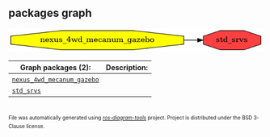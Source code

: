 <!--
File was automatically generated using 'ros-diagram-tools' project.
Project is distributed under the BSD 3-Clause license.
-->

## packages graph

[![std_srvs](std_srvs.png "std_srvs")](std_srvs.png)

| Graph packages (2): | Description: |
| ----------------------------------- | ------------ |
| [`nexus_4wd_mecanum_gazebo`](nexus_4wd_mecanum_gazebo.html) |  |
| [`std_srvs`](std_srvs.html) |  |


</br>
<font size="1">
File was automatically generated using <a href="https://github.com/anetczuk/ros-diagram-tools"><i>ros-diagram-tools</i></a> project.
Project is distributed under the BSD 3-Clause license.
</font>
